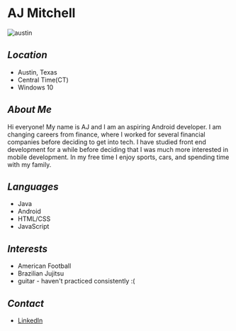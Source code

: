 # AJ Mitchell #

![austin](https://images.fineartamerica.com/images-medium-large-5/austin-texas-evening-excitement-cityscape-skyline-skyscrapers-congress-avenue-bridge-dszc.jpg)

## *Location* ##
* Austin, Texas    
* Central Time(CT)    
* Windows 10    

## *About Me* ##    
Hi everyone! My name is AJ and I am an aspiring Android developer. I am changing careers from finance, where I worked for several financial companies before deciding to get into tech. I have studied front end development for a while before deciding that I was much more interested in mobile development. In my free time I enjoy sports, cars, and spending time with my family.    

## *Languages* ##    
* Java    
* Android    
* HTML/CSS    
* JavaScript    

## *Interests* ##    
* American Football    
* Brazilian Jujitsu    
* guitar - haven't practiced consistently :(    

## *Contact* ##    
* [LinkedIn](https://www.linkedin.com/in/aj-mitchell/)   
